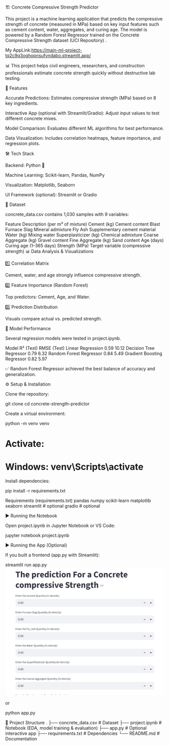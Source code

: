 🏗️ Concrete Compressive Strength Predictor

This project is a machine learning application that predicts the compressive strength of concrete (measured in MPa) based on key input features such as cement content, water, aggregates, and curing age.
The model is powered by a Random Forest Regressor trained on the Concrete Compressive Strength dataset (UCI Repository)
.


My AppLink:https://main-ml-project-tq2c9q3oghopnsufvndabo.streamlit.app/


📊 This project helps civil engineers, researchers, and construction professionals estimate concrete strength quickly without destructive lab testing.

🚀 Features

Accurate Predictions: Estimates compressive strength (MPa) based on 8 key ingredients.

Interactive App (optional with Streamlit/Gradio): Adjust input values to test different concrete mixes.

Model Comparison: Evaluates different ML algorithms for best performance.

Data Visualization: Includes correlation heatmaps, feature importance, and regression plots.

🛠️ Tech Stack

Backend: Python 🐍

Machine Learning: Scikit-learn, Pandas, NumPy

Visualization: Matplotlib, Seaborn

UI Framework (optional): Streamlit or Gradio

📂 Dataset

concrete_data.csv contains 1,030 samples with 9 variables:

Feature	Description (per m³ of mixture)
Cement (kg)	Cement content
Blast Furnace Slag	Mineral admixture
Fly Ash	Supplementary cement material
Water (kg)	Mixing water
Superplasticizer (kg)	Chemical admixture
Coarse Aggregate (kg)	Gravel content
Fine Aggregate (kg)	Sand content
Age (days)	Curing age (1–365 days)
Strength (MPa)	Target variable (compressive strength)
📊 Data Analysis & Visualizations

1️⃣ Correlation Matrix

Cement, water, and age strongly influence compressive strength.

2️⃣ Feature Importance (Random Forest)

Top predictors: Cement, Age, and Water.

3️⃣ Prediction Distribution

Visuals compare actual vs. predicted strength.

🤖 Model Performance

Several regression models were tested in project.ipynb.

Model                     R² (Test)	RMSE (Test)
Linear Regression          	0.59	   10.12
Decision Tree Regressor	    0.79	   6.32
Random Forest Regressor	    0.84	   5.49
Gradient Boosting Regressor	0.82	   5.97

✅ Random Forest Regressor achieved the best balance of accuracy and generalization.

⚙️ Setup & Installation

Clone the repository:

git clone <your-repo-link>
cd concrete-strength-predictor


Create a virtual environment:

python -m venv venv
# Activate:
# Windows: venv\Scripts\activate


Install dependencies:

pip install -r requirements.txt

Requirements (requirements.txt)
pandas
numpy
scikit-learn
matplotlib
seaborn
streamlit   # optional
gradio      # optional

▶️ Running the Notebook

Open project.ipynb in Jupyter Notebook or VS Code:

jupyter notebook project.ipynb

▶️ Running the App (Optional)

If you built a frontend (app.py with Streamlit):

streamlit run app.py
![APP Photo](appscreenshot.png)


or

python app.py

📁 Project Structure
.
├── concrete_data.csv       # Dataset
├── project.ipynb           # Notebook (EDA, model training & evaluation)
├── app.py                  # Optional interactive app
├── requirements.txt        # Dependencies
└── README.md               # Documentation
